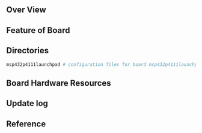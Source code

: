 ## Over View

## Feature of Board

## Directories

```sh
msp432p4111launchpad # configuration files for board msp432p4111launchpad
```

## Board Hardware Resources

## Update log

## Reference
